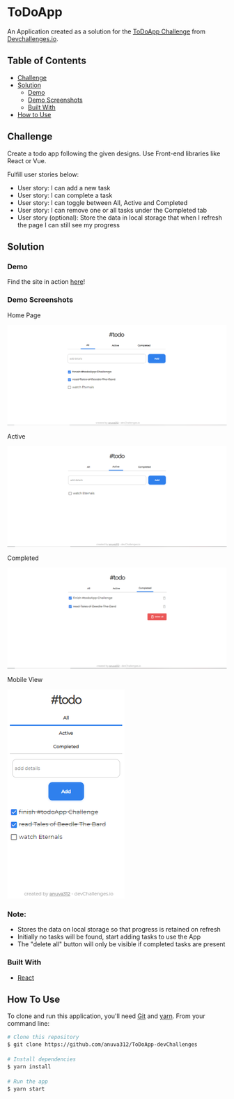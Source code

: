 # ToDoApp

An Application created as a solution for the [ToDoApp Challenge](https://devchallenges.io/challenges/hH6PbOHBdPm6otzw2De5) from [Devchallenges.io](https://devchallenges.io).

<!-- TABLE OF CONTENTS -->

## Table of Contents

- [Challenge](#challenge)
- [Solution](#solution)
  - [Demo](#demo)
  - [Demo Screenshots](#demo-screenshots)
  - [Built With](#built-with)
- [How to Use](#how-to-use)

<!-- Challenge -->

## Challenge

Create a todo app following the given designs. Use Front-end libraries like React or Vue.

Fulfill user stories below:

- User story: I can add a new task
- User story: I can complete a task
- User story: I can toggle between All, Active and Completed
- User story: I can remove one or all tasks under the Completed tab
- User story (optional): Store the data in local storage that when I refresh the page I can still see my progress

## Solution

### Demo

Find the site in action [here](https://brave-bassi-231eac.netlify.app/)!

### Demo Screenshots

Home Page

![screenshot-random-quote](src/images/home.PNG)

Active

![screenshot-active](src/images/active.PNG)

Completed

![screenshot-completed](src/images/completed.PNG)

Mobile View

![screenshot-mobile-view](src/images/mobile-view-all.PNG)

### Note:

- Stores the data on local storage so that progress is retained on refresh
- Initially no tasks will be found, start adding tasks to use the App
- The "delete all" button will only be visible if completed tasks are present

### Built With

<!-- This section should list any major frameworks that you built your project using. Here are a few examples.-->

- [React](https://reactjs.org/)

## How To Use

<!-- For example: -->

To clone and run this application, you'll need [Git](https://git-scm.com) and [yarn](https://yarnpkg.com/). From your command line:

```bash
# Clone this repository
$ git clone https://github.com/anuva312/ToDoApp-devChallenges

# Install dependencies
$ yarn install

# Run the app
$ yarn start
```
